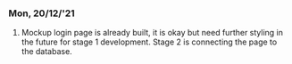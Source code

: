 ### Mon, 20/12/'21
1) Mockup login page is already built, it is okay but need further styling in the future for stage 1 development. Stage 2 is connecting the page to the database.